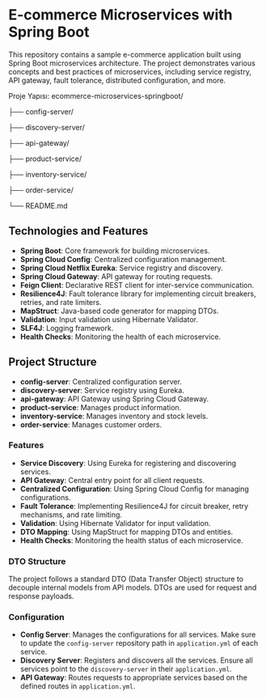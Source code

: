 # E-commerce Microservices with Spring Boot
This repository contains a sample e-commerce application built using Spring Boot microservices architecture.
The project demonstrates various concepts and best practices of microservices, including service registry, API gateway, fault tolerance, distributed configuration, and more.


Proje Yapısı:
ecommerce-microservices-springboot/

├── config-server/

├── discovery-server/

├── api-gateway/

├── product-service/

├── inventory-service/

├── order-service/

└── README.md

## Technologies and Features

- **Spring Boot**: Core framework for building microservices.
- **Spring Cloud Config**: Centralized configuration management.
- **Spring Cloud Netflix Eureka**: Service registry and discovery.
- **Spring Cloud Gateway**: API gateway for routing requests.
- **Feign Client**: Declarative REST client for inter-service communication.
- **Resilience4J**: Fault tolerance library for implementing circuit breakers, retries, and rate limiters.
- **MapStruct**: Java-based code generator for mapping DTOs.
- **Validation**: Input validation using Hibernate Validator.
- **SLF4J**: Logging framework.
- **Health Checks**: Monitoring the health of each microservice.

## Project Structure

- **config-server**: Centralized configuration server.
- **discovery-server**: Service registry using Eureka.
- **api-gateway**: API Gateway using Spring Cloud Gateway.
- **product-service**: Manages product information.
- **inventory-service**: Manages inventory and stock levels.
- **order-service**: Manages customer orders.

### Features

- **Service Discovery**: Using Eureka for registering and discovering services.
- **API Gateway**: Central entry point for all client requests.
- **Centralized Configuration**: Using Spring Cloud Config for managing configurations.
- **Fault Tolerance**: Implementing Resilience4J for circuit breaker, retry mechanisms, and rate limiting.
- **Validation**: Using Hibernate Validator for input validation.
- **DTO Mapping**: Using MapStruct for mapping DTOs and entities.
- **Health Checks**: Monitoring the health status of each microservice.


### DTO Structure

The project follows a standard DTO (Data Transfer Object) structure to decouple internal models from API models.
DTOs are used for request and response payloads.

### Configuration

- **Config Server**: Manages the configurations for all services. Make sure to update the `config-server` repository path in `application.yml` of each service.
- **Discovery Server**: Registers and discovers all the services. Ensure all services point to the `discovery-server` in their `application.yml`.
- **API Gateway**: Routes requests to appropriate services based on the defined routes in `application.yml`.
  
